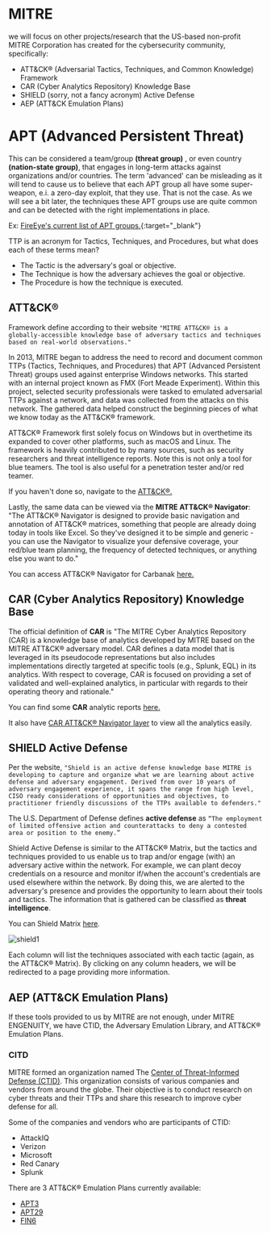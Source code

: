 MITRE
=====

we will focus on other projects/research that the US-based non-profit MITRE Corporation has created for the cybersecurity community, specifically:

+ ATT&CK® (Adversarial Tactics, Techniques, and Common Knowledge) Framework
+ CAR (Cyber Analytics Repository) Knowledge Base
+ SHIELD (sorry, not a fancy acronym) Active Defense
+ AEP (ATT&CK Emulation Plans)



# APT (Advanced Persistent Threat)

This can be considered a team/group **(threat group)** , or even country **(nation-state group)**, that engages in long-term attacks against organizations and/or countries.
The term 'advanced' can be misleading as it will tend to cause us to believe that each APT group all have some super-weapon, e.i. a zero-day exploit, that they use. That is not the case. As we will see a bit later, the techniques these APT groups use are quite common and can be detected with the right implementations in place.

Ex: [FireEye's current list of APT groups.](https://www.fireeye.com/current-threats/apt-groups.html){:target="_blank"}


TTP is an acronym for Tactics, Techniques, and Procedures, but what does each of these terms mean?

+ The Tactic is the adversary's goal or objective.
+ The Technique is how the adversary achieves the goal or objective.
+ The Procedure is how the technique is executed.



## ATT&CK®

Framework define according to their website
`"MITRE ATT&CK® is a globally-accessible knowledge base of adversary tactics and techniques based on real-world observations."`

In 2013, MITRE began to address the need to record and document common TTPs (Tactics, Techniques, and Procedures) that APT (Advanced Persistent Threat) groups used against enterprise Windows networks. This started with an internal project known as FMX (Fort Meade Experiment). Within this project, selected security professionals were tasked to emulated adversarial TTPs against a network, and data was collected from the attacks on this network. The gathered data helped construct the beginning pieces of what we know today as the ATT&CK® framework.

ATT&CK® Framework first solely focus on Windows but in overthetime its expanded to cover other platforms, such as macOS and Linux. The framework is heavily contributed to by many sources, such as security researchers and threat intelligence reports. Note this is not only a tool for blue teamers. The tool is also useful for a penetration tester and/or red teamer.

If you haven't done so, navigate to the [ATT&CK®.](https://attack.mitre.org/)

Lastly, the same data can be viewed via the **MITRE ATT&CK® Navigator**: "The ATT&CK® Navigator is designed to provide basic navigation and annotation of ATT&CK® matrices, something that people are already doing today in tools like Excel. So they've  designed it to be simple and generic - you can use the Navigator to visualize your defensive coverage, your red/blue team planning, the frequency of detected techniques, or anything else you want to do."

You can access ATT&CK® Navigator for Carbanak [here.](https://mitre-attack.github.io/attack-navigator//#layerURL=https%3A%2F%2Fattack.mitre.org%2Fgroups%2FG0008%2FG0008-enterprise-layer.json)


## CAR (Cyber Analytics Repository) Knowledge Base

The official definition of **CAR** is "The MITRE Cyber Analytics Repository (CAR) is a knowledge base of analytics developed by MITRE based on the MITRE ATT&CK® adversary model. CAR defines a data model that is leveraged in its pseudocode representations but also includes implementations directly targeted at specific tools (e.g., Splunk, EQL) in its analytics. With respect to coverage, CAR is focused on providing a set of validated and well-explained analytics, in particular with regards to their operating theory and rationale."

You can find some **CAR** analytic reports [here.](https://car.mitre.org/analytics/)

It also have [CAR ATT&CK® Navigator layer](https://mitre-attack.github.io/attack-navigator/beta/enterprise/#layerURL=https%3A%2F%2Fraw.githubusercontent.com%2Fmitre-attack%2Fcar%2Fmaster%2Fdocs%2Fcar_attack%2Fcar_attack.json/) to view all the analytics easily.



## SHIELD Active Defense

Per the website, `"Shield is an active defense knowledge base MITRE is developing to capture and organize what we are learning about active defense and adversary engagement. Derived from over 10 years of adversary engagement experience, it spans the range from high level, CISO ready considerations of opportunities and objectives, to practitioner friendly discussions of the TTPs available to defenders."`

The U.S. Department of Defense defines **active defense** as `“The employment of limited offensive action and counterattacks to deny a contested area or position to the enemy.”`

Shield Active Defense is similar to the ATT&CK® Matrix, but the tactics and techniques provided to us enable us to trap and/or engage (with) an adversary active within the network. For example, we can plant decoy credentials on a resource and monitor if/when the account's credentials are used elsewhere within the network. By doing this, we are alerted to the adversary's presence and provides the opportunity to learn about their tools and tactics. The information that is gathered can be classified as **threat intelligence**. 

You can Shield Matrix [here](https://shield.mitre.org/matrix/).

![shield1](https://assets.tryhackme.com/additional/mitre/shield1.png)

Each column will list the techniques associated with each tactic (again, as the ATT&CK® Matrix). By clicking on any column headers, we will be redirected to a page providing more information.


 
## AEP (ATT&CK Emulation Plans)

If these tools provided to us by MITRE are not enough, under MITRE ENGENUITY, we have CTID, the Adversary Emulation Library, and ATT&CK® Emulation Plans.

### CITD 

MITRE formed an organization named The [Center of Threat-Informed Defense (CTID)](https://mitre-engenuity.org/ctid/). This organization consists of various companies and vendors from around the globe. Their objective is to conduct research on cyber threats and their TTPs and share this research to improve cyber defense for all.

Some of the companies and vendors who are participants of CTID:

+ AttackIQ
+ Verizon
+ Microsoft
+ Red Canary
+ Splunk

There are 3 ATT&CK® Emulation Plans currently available:

+ [APT3](https://attack.mitre.org/groups/G0022/)
+ [APT29](https://github.com/center-for-threat-informed-defense/adversary_emulation_library/tree/master/apt29) 
+ [FIN6](https://github.com/center-for-threat-informed-defense/adversary_emulation_library/tree/master/fin6)

